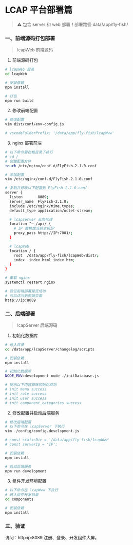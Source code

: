 # LCAP 平台部署篇

> ⚠️ 包含 server 和 web 部署！部署路径 data/app/fly-fish/

### 一、前端源码打包部署

> lcapWeb 前端源码

1. 前端源码打包

```bash
# lcapWeb 目录
cd lcapWeb

# 安装依赖
npm install

# 打包
npm run build

```

2. 修改前端配置

```bash
# 修改配置
vim dist/conf/env-config.js

# vscodeFolderPrefix: '/data/app/fly-fish/lcapWww'

```

3. nginx 部署前端

```bash
# 以下命令要在根目录下执行
# cd /
# 创建配置文件
touch /etc/nginx/conf.d/FlyFish-2.1.0.conf

# 添加配置
vim /etc/nginx/conf.d/FlyFish-2.1.0.conf

# 复制并修改以下配置到 FlyFish-2.1.0.conf
server {
  listen       8089;
  server_name  FlyFish-2.1.0;
  include /etc/nginx/mime.types;
  default_type application/octet-stream;

  # lcapServer 反向代理
  location ^~ /api/ {
    # IP 替换成当前主机IP
    proxy_pass http://IP:7001/;
  }

  # lcapWeb
  location / {
    root  /data/app/fly-fish/lcapWeb/dist/;
    index  index.html index.htm;
  }
}

# 重载 nginx
systemctl restart nginx

# 验证前端部署是否成功
# 可以访问到前端页面
http://ip:8089

```

### 二、后端部署

> lcapServer 后端源码

1. 初始化数据库

```bash
# 进入目录
cd /data/app/lcapServer/changelog/scripts

# 安装依赖
npm install

# 初始化数据库
NODE_ENV=development node ./initDatabase.js

# 提示以下内容意味初始化成功
# init menu success
# init role success
# init user success
# init component_categories success

```

2. 修改配置并启动后端服务

```bash
# 修改后端配置
# 以下命令在 lcapServer 下执行
vim ./config/config.development.js

# const staticDir = '/data/app/fly-fish/lcapWww'
# const serverIp = 'IP';

# 安装依赖
npm install

# 启动后端服务
npm run development

```

3. 组件开发环境配置

```bash
# 以下命令在 lcapWww 下执行
# 进入组件开发目录
cd components

# 安装依赖
npm install
```

### 三、验证

访问：http:ip:8089 注册、登录、开发组件大屏。
